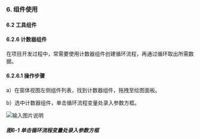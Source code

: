 ### 6. 组件使用

#### 6.2 工具组件

#### 6.2.6 计数器组件

在项目开发过程中，常需要使用计数器组件创建循环流程，再通过循环取出所需数据。

#### 6.2.6.1 操作步骤

a）在窗体视图左侧组件列表，找到计数器组件，拖拽至绘图面板。

b）选中计数器组件，单击循环流程变量处录入参数方框。

![输入图片说明](../../../../images/SoFlu%EF%BC%88%E5%90%8E%E7%AB%AF%EF%BC%89%E5%BC%80%E5%8F%91%E5%B9%B3%E5%8F%B0/1.%20%E6%9C%80%E6%96%B0%E7%89%88%E6%9C%AC%20-%20%E6%9B%B4%E6%96%B0%E6%97%A5%E6%9C%9F%20-%202022.10.08/6.%20%E7%BB%84%E4%BB%B6%E4%BD%BF%E7%94%A8/2.%20%E5%B7%A5%E5%85%B7%E7%BB%84%E4%BB%B6/6-1.png)

##### 图6-1 单击循环流程变量处录入参数方框
